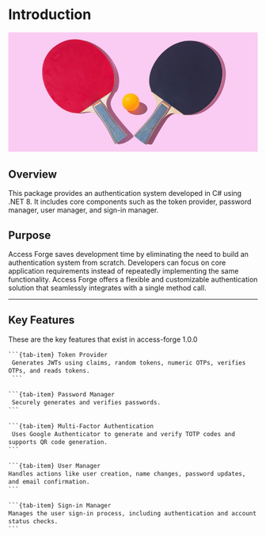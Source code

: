 # Introduction
![table-tennis](intro.jpg)

## Overview  
This package provides an authentication system developed in C# using .NET 8. It includes core components such as the token provider, password manager, user manager, and sign-in manager.

## Purpose  
Access Forge saves development time by eliminating the need to build an authentication system from scratch. Developers can focus on core application requirements instead of repeatedly implementing the same functionality. Access Forge offers a flexible and customizable authentication solution that seamlessly integrates with a single method call.

---

## Key Features
These are the key features that exist in access-forge 1.0.0

````{tab-set}
```{tab-item} Token Provider
 Generates JWTs using claims, random tokens, numeric OTPs, verifies OTPs, and reads tokens. 
 ```

```{tab-item} Password Manager
 Securely generates and verifies passwords.
```

```{tab-item} Multi-Factor Authentication
 Uses Google Authenticator to generate and verify TOTP codes and supports QR code generation. 
```

```{tab-item} User Manager
Handles actions like user creation, name changes, password updates, and email confirmation.  
```

```{tab-item} Sign-in Manager
Manages the user sign-in process, including authentication and account status checks.
```
````